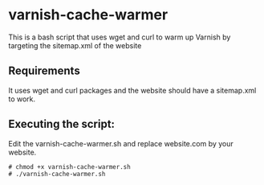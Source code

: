 # varnish-cache-warmer
This is a bash script that uses wget and curl to warm up Varnish by targeting the sitemap.xml of the website

Requirements
------------
It uses wget and curl packages and the website should have a sitemap.xml to work.


Executing the script:
----------------------
Edit the varnish-cache-warmer.sh and replace website.com by your website.

    # chmod +x varnish-cache-warmer.sh
    # ./varnish-cache-warmer.sh
